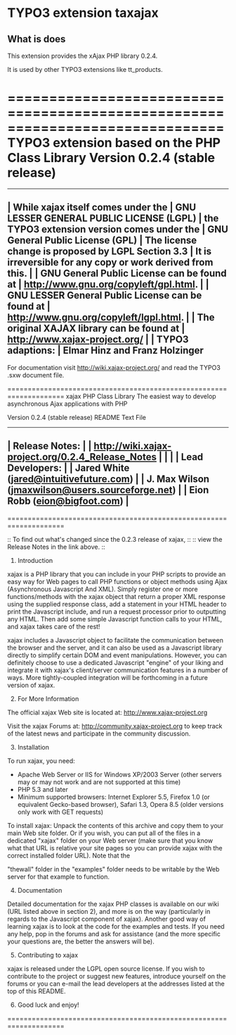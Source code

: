 # TYPO3 extension taxajax

## What is does

This extension provides the xAjax PHP library 0.2.4.

It is used by other TYPO3 extensions like tt_products.


==============================================================================
TYPO3 extension based on the  PHP Class Library Version 0.2.4 (stable release)
==============================================================================

 ------------------------------------------------------
 | While xajax itself comes under the
 | GNU LESSER GENERAL PUBLIC LICENSE (LGPL)
 | the TYPO3 extension version comes under the
 | GNU General Public License (GPL)
 | The license change is proposed by LGPL Section 3.3
 | It is irreversible for any copy or work derived from this.
 |
 | GNU General Public License can be found at
 | http://www.gnu.org/copyleft/gpl.html.
 |
 | GNU LESSER General Public License can be found at
 | http://www.gnu.org/copyleft/lgpl.html.
 |
 | The original XAJAX library can be found at
 | http://www.xajax-project.org/
 |
 | TYPO3 adaptions:
 | Elmar Hinz and Franz Holzinger
 ------------------------------------------------------

For documentation visit http://wiki.xajax-project.org/
and read the TYPO3 .sxw document file.


====================================================================
 xajax PHP Class Library
 The easiest way to develop asynchronous Ajax applications with PHP

 Version 0.2.4 (stable release)
 README Text File

 ------------------------------------------------------
 | Release Notes:                                     |
 | http://wiki.xajax-project.org/0.2.4_Release_Notes  |
 |                                                    |
 | Lead Developers:                                   |
 | Jared White (jared@intuitivefuture.com)            |
 | J. Max Wilson (jmaxwilson@users.sourceforge.net)   |
 | Eion Robb (eion@bigfoot.com)                       |
 ------------------------------------------------------
====================================================================

 :: To find out what's changed since the 0.2.3 release of xajax, ::
 :: view the Release Notes in the link above.                    ::

1. Introduction

xajax is a PHP library that you can include in your PHP scripts
to provide an easy way for Web pages to call PHP functions or
object methods using Ajax (Asynchronous Javascript And XML). Simply
register one or more functions/methods with the xajax object that
return a proper XML response using the supplied response class, add
a statement in your HTML header to print the Javascript include,
and run a request processor prior to outputting any HTML. Then add
some simple Javascript function calls to your HTML, and xajax takes
care of the rest!

xajax includes a Javascript object to facilitate the communication
between the browser and the server, and it can also be used as a
Javascript library directly to simplify certain DOM and event
manipulations. However, you can definitely choose to use a
dedicated Javascript "engine" of your liking and integrate it with
xajax's client/server communication features in a number of ways.
More tightly-coupled integration will be forthcoming in a future
version of xajax.

2. For More Information

The official xajax Web site is located at:
http://www.xajax-project.org

Visit the xajax Forums at:
http://community.xajax-project.org
to keep track of the latest news and participate in the community
discussion.

3. Installation

To run xajax, you need:
* Apache Web Server or IIS for Windows XP/2003 Server
   (other servers may or may not work and are not supported at this
   time)
* PHP 5.3 and later
* Minimum supported browsers: Internet Explorer 5.5, Firefox 1.0 (or
   equivalent Gecko-based browser), Safari 1.3, Opera 8.5 (older
   versions only work with GET requests)

To install xajax:
Unpack the contents of this archive and copy them to your main Web
site folder. Or if you wish, you can put all of the files in a
dedicated "xajax" folder on your Web server (make sure that you
know what that URL is relative your site pages so you can provide
xajax with the correct installed folder URL). Note that the

"thewall" folder in the "examples" folder needs to be writable by
the Web server for that example to function.

4. Documentation

Detailed documentation for the xajax PHP classes is available on
our wiki (URL listed above in section 2), and more is on the way
(particularly in regards to the Javascript component of xajax).
Another good way of learning xajax is to look at the code for the
examples and tests. If you need any help, pop in the forums and
ask for assistance (and the more specific your questions are,
the better the answers will be).

5. Contributing to xajax

xajax is released under the LGPL open source license. If you wish
to contribute to the project or suggest new features, introduce
yourself on the forums or you can e-mail the lead developers at
the addresses listed at the top of this README.

6. Good luck and enjoy!

====================================================================
